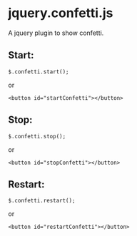 # jquery.confetti.js
A jquery plugin to show confetti.

Start:
------

    $.confetti.start();

or

    <button id="startConfetti"></button>

Stop:
-----

    $.confetti.stop();

or

    <button id="stopConfetti"></button>

Restart:
--------

    $.confetti.restart();

or

    <button id="restartConfetti"></button>
